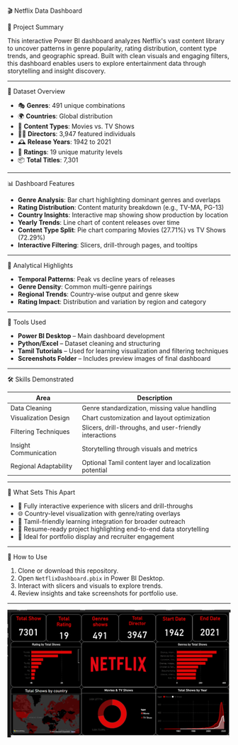  🎬 Netflix Data Dashboard

 📖 Project Summary

This interactive Power BI dashboard analyzes Netflix's vast content library to uncover patterns in genre popularity, rating distribution, content type trends, and geographic spread. Built with clean visuals and engaging filters, this dashboard enables users to explore entertainment data through storytelling and insight discovery.

---

🧩 Dataset Overview

- 🎭 **Genres**: 491 unique combinations  
- 🌍 **Countries**: Global distribution  
- 🎥 **Content Types**: Movies vs. TV Shows  
- 🧑‍🎓 **Directors**: 3,947 featured individuals  
- 🕰️ **Release Years**: 1942 to 2021  
- 🔢 **Ratings**: 19 unique maturity levels  
- 📦 **Total Titles**: 7,301

---

📊 Dashboard Features

- **Genre Analysis**: Bar chart highlighting dominant genres and overlaps  
- **Rating Distribution**: Content maturity breakdown (e.g., TV-MA, PG-13)  
- **Country Insights**: Interactive map showing show production by location  
- **Yearly Trends**: Line chart of content releases over time  
- **Content Type Split**: Pie chart comparing Movies (27.71%) vs TV Shows (72.29%)  
- **Interactive Filtering**: Slicers, drill-through pages, and tooltips  

---

🧠 Analytical Highlights

- **Temporal Patterns**: Peak vs decline years of releases  
- **Genre Density**: Common multi-genre pairings  
- **Regional Trends**: Country-wise output and genre skew  
- **Rating Impact**: Distribution and variation by region and category  

---

 🧰 Tools Used

- **Power BI Desktop** – Main dashboard development  
- **Python/Excel** – Dataset cleaning and structuring  
- **Tamil Tutorials** – Used for learning visualization and filtering techniques  
- **Screenshots Folder** – Includes preview images of final dashboard

---

 🛠️ Skills Demonstrated

| Area                   | Description                                                              |
|------------------------|--------------------------------------------------------------------------|
| Data Cleaning          | Genre standardization, missing value handling                           |
| Visualization Design   | Chart customization and layout optimization                             |
| Filtering Techniques   | Slicers, drill-throughs, and user-friendly interactions                 |
| Insight Communication  | Storytelling through visuals and metrics                                |
| Regional Adaptability  | Optional Tamil content layer and localization potential                 |

---

 🥇 What Sets This Apart

- 🔄 Fully interactive experience with slicers and drill-throughs  
- 🌐 Country-level visualization with genre/rating overlays  
- 📜 Tamil-friendly learning integration for broader outreach  
- 💼 Resume-ready project highlighting end-to-end data storytelling  
- 🌟 Ideal for portfolio display and recruiter engagement

---

 🚀 How to Use

1. Clone or download this repository.  
2. Open `NetflixDashboard.pbix` in Power BI Desktop.  
3. Interact with slicers and visuals to explore trends.  
4. Review insights and take screenshots for portfolio use.

---
![image alt](https://github.com/santhosh07sk/Netflix-Dashboard/blob/main/Netflix%20Dashboard/Final%20output/Netflix%20Dashboard.png?raw=true)

